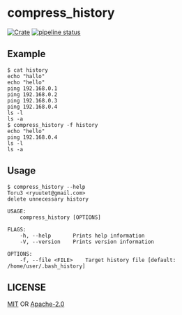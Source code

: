 # compress_history
[![Crate](https://img.shields.io/crates/v/compress_history.svg)](https://crates.io/crates/compress_history)
[![pipeline status](https://gitlab.com/Toru3/compress_history/badges/master/pipeline.svg)](https://gitlab.com/Toru3/compress_history/commits/master)

## Example
```terminal
$ cat history 
echo "hallo"
echo "hello"
ping 192.168.0.1
ping 192.168.0.2
ping 192.168.0.3
ping 192.168.0.4
ls -l
ls -a
$ compress_history -f history 
echo "hello"
ping 192.168.0.4
ls -l
ls -a
```

## Usage
```terminal
$ compress_history --help
Toru3 <ryuutet@gmail.com>
delete unnecessary history

USAGE:
    compress_history [OPTIONS]

FLAGS:
    -h, --help       Prints help information
    -V, --version    Prints version information

OPTIONS:
    -f, --file <FILE>    Target history file [default: /home/user/.bash_history]
```

## LICENSE
[MIT](LICENSE-MIT) OR [Apache-2.0](LICENSE-Apache-2.0)
